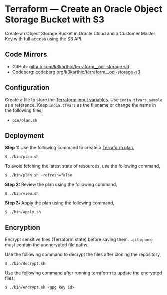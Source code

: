 # Terraform — Create an Oracle Object Storage Bucket with S3

Create an Object Storage Bucket in Oracle Cloud and a Customer Master Key with full access using the S3 API.

## Code Mirrors

* GitHub: [github.com/k3karthic/terraform__oci-storage-s3](https://github.com/k3karthic/terraform__oci-storage-s3/)
* Codeberg: [codeberg.org/k3karthic/terraform__oci-storage-s3](https://codeberg.org/k3karthic/terraform__oci-storage-s3)

## Configuration

Create a file to store the [Terraform input variables](https://www.terraform.io/docs/language/values/variables.html). Use `india.tfvars.sample` as a reference. Keep `india.tfvars` as the filename or change the name in the following files,

* `bin/plan.sh`

## Deployment

**Step 1:** Use the following command to create a [Terraform plan](https://www.terraform.io/docs/cli/run/index.html#planning),
```
$ ./bin/plan.sh
```

To avoid fetching the latest state of resources, use the following command,
```
$ ./bin/plan.sh -refresh=false
```

**Step 2:** Review the plan using the following command,
```
$ ./bin/view.sh
```

**Step 3:** [Apply](https://www.terraform.io/docs/cli/run/index.html#applying) the plan using the following command,
```
$ ./bin/apply.sh
```

## Encryption

Encrypt sensitive files (Terraform state) before saving them. `.gitignore` must contain the unencrypted file paths.

Use the following command to decrypt the files after cloning the repository,

```
$ ./bin/decrypt.sh
```

Use the following command after running terraform to update the encrypted files,

```
$ ./bin/encrypt.sh <gpg key id>
```

